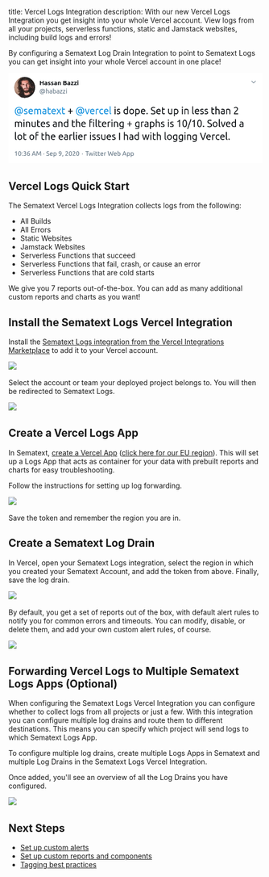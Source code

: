 title: Vercel Logs Integration
description: With our new Vercel Logs Integration you get insight into your whole Vercel account. View logs from all your projects, serverless functions, static and Jamstack websites, including build logs and errors!

By configuring a Sematext Log Drain Integration to point to Sematext Logs you can get insight into your whole Vercel account in one place!

![](../images/integrations/vercel-logs-integration-review.png)

## Vercel Logs Quick Start

The Sematext Vercel Logs Integration collects logs from the following:

- All Builds
- All Errors
- Static Websites
- Jamstack Websites
- Serverless Functions that succeed
- Serverless Functions that fail, crash, or cause an error
- Serverless Functions that are cold starts

We give you 7 reports out-of-the-box. You can add as many additional custom reports and charts as you want!

## Install the Sematext Logs Vercel Integration

Install the [Sematext Logs integration from the Vercel Integrations Marketplace](https://vercel.com/integrations/sematext-log-drain) to add it to your Vercel account.

![](https://vercel.com/docs/static/guides/debugging-and-troubleshooting-vercel-logs-with-sematext/step-2-sematext-log-drain.png)

Select the account or team your deployed project belongs to. You will then be redirected to Sematext Logs.

![](https://vercel.com/docs/static/guides/debugging-and-troubleshooting-vercel-logs-with-sematext/step-2-add-sematext-log-drain.png)

## Create a Vercel Logs App

In Sematext, [create a Vercel App](https://apps.sematext.com/ui/logs-create) ([click here for our EU region](https://apps.eu.sematext.com/ui/logs-create)). This will set up a Logs App that acts as container for your data with prebuilt reports and charts for easy troubleshooting.

Follow the instructions for setting up log forwarding.

![](https://vercel.com/docs/static/guides/debugging-and-troubleshooting-vercel-logs-with-sematext/step-4-save-token.png)

Save the token and remember the region you are in.

## Create a Sematext Log Drain

In Vercel, open your Sematext Logs integration, select the region in which you created your Sematext Account, and add the token from above. Finally, save the log drain.

![](https://vercel.com/docs/static/guides/debugging-and-troubleshooting-vercel-logs-with-sematext/step-5-create-log-drain.png)

By default, you get a set of reports out of the box, with default alert rules to notify you for common errors and timeouts. You can modify, disable, or delete them, and add your own custom alert rules, of course.

![](https://vercel.com/docs/static/guides/debugging-and-troubleshooting-vercel-logs-with-sematext/step-5-logs-reports.png)

## Forwarding Vercel Logs to Multiple Sematext Logs Apps (Optional)

When configuring the Sematext Logs Vercel Integration you can configure whether to collect logs from all projects or just a few. With this integration you can configure multiple log drains and route them to different destinations. This means you can specify which project will send logs to which Sematext Logs App.

To configure multiple log drains, create multiple Logs Apps in Sematext and multiple Log Drains in the Sematext Logs Vercel Integration.

Once added, you'll see an overview of all the Log Drains you have configured.

![](https://vercel.com/docs/static/guides/debugging-and-troubleshooting-vercel-logs-with-sematext/step-6-multiple-log-drains.png)

## Next Steps

- [Set up custom alerts](../../alerts/creating-logs-alerts/)
- [Set up custom reports and components](../../logs/reports-and-components/)
- [Tagging best practices](https://sematext.com/docs/tags/)

